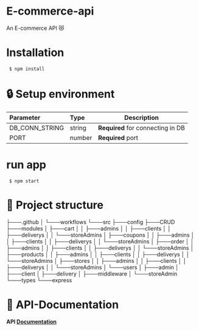 # E-commerce-api 
An  E-commerce API 😻

# Installation 
```
 $ npm install 
```
# 🔒 Setup environment 

| Parameter | Type | Description | 
| :-------- | :----|-------------|
|DB_CONN_STRING| string | **Required** for connecting in DB |
|PORT| number | **Required** port |

# run app 
```
 $ npm start
```
# 🌲 Project structure  
  ├───.github
│   └───workflows
└───src
    ├───config
    ├───CRUD
    ├───modules
    │   ├───cart
    │   │   ├───admins
    │   │   ├───clients
    │   │   ├───deliverys
    │   │   └───storeAdmins
    │   ├───coupons
    │   │   ├───admins
    │   │   ├───clients
    │   │   ├───deliverys
    │   │   └───storeAdmins
    │   ├───order
    │   │   ├───admins
    │   │   ├───clients
    │   │   ├───deliverys
    │   │   └───storeAdmins
    │   ├───products
    │   │   ├───admins
    │   │   ├───clients
    │   │   ├───deliverys
    │   │   └───storeAdmins
    │   ├───stores
    │   │   ├───admins
    │   │   ├───clients
    │   │   ├───deliverys
    │   │   └───storeAdmins
    │   └───users
    │       ├───admin
    │       ├───client
    │       ├───delivery
    │       ├───middleware
    │       └───storeAdmin
    └───types
        └───express
# 📖 API-Documentation 

#### API [Documentation](https://documenter.getpostman.com/view/11682336/UzdtWSyB)